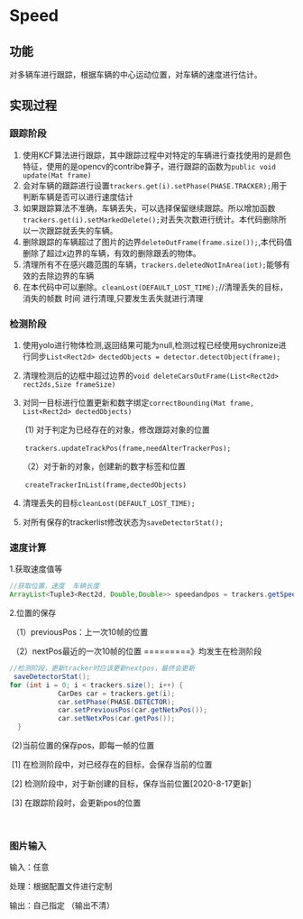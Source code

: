 # Speed

## 功能

对多辆车进行跟踪，根据车辆的中心运动位置，对车辆的速度进行估计。

## 实现过程

###  跟踪阶段

1. 使用KCF算法进行跟踪，其中跟踪过程中对特定的车辆进行查找使用的是颜色特征，使用的是opencv的contribe算子，进行跟踪的函数为`public void update(Mat frame)`
2. 会对车辆的跟踪进行设置`trackers.get(i).setPhase(PHASE.TRACKER);`用于判断车辆是否可以进行速度估计
3. 如果跟踪算法不准确，车辆丢失，可以选择保留继续跟踪。所以增加函数`trackers.get(i).setMarkedDelete();`对丢失次数进行统计。本代码删除所以一次跟踪就丢失的车辆。
4. 删除跟踪的车辆超过了图片的边界`deleteOutFrame(frame.size());`,本代码值删除了超过x边界的车辆，有效的删除跟丢的物体。
5. 清理所有不在感兴趣范围的车辆，`trackers.deletedNotInArea(iot);`能够有效的去除边界的车辆
6. 在本代码中可以删除。`cleanLost(DEFAULT_LOST_TIME);`//清理丢失的目标，消失的帧数  时间 进行清理,只要发生丢失就进行清理

### 检测阶段



1. 使用yolo进行物体检测,返回结果可能为null,检测过程已经使用sychronize进行同步`List<Rect2d> dectedObjects = detector.detectObject(frame);`
2. 清理检测后的边框中超过边界的`void deleteCarsOutFrame(List<Rect2d> rect2ds,Size frameSize)`

3. 对同一目标进行位置更新和数字绑定`correctBounding(Mat frame, List<Rect2d> dectedObjects)`

   ​	(1) 对于判定为已经存在的对象，修改跟踪对象的位置

   ​		`trackers.updateTrackPos(frame,needAlterTrackerPos);`

   （2）对于新的对象，创建新的数字标签和位置

   ​		`createTrackerInList(frame,dectedObjects)`

4. 清理丢失的目标`cleanLost(DEFAULT_LOST_TIME);`
5. 对所有保存的trackerlist修改状态为`saveDetectorStat();`

### 速度计算

1.获取速度值等

```java
//获取位置，速度  车辆长度
ArrayList<Tuple3<Rect2d, Double,Double>> speedandpos = trackers.getSpeed(time, iot);
```

2.位置的保存

​	（1）previousPos：上一次10帧的位置

​	（2）nextPos最近的一次10帧的位置  =========》均发生在检测阶段

```java
//检测阶段，更新tracker时应该更新nextpos，最终会更新
 saveDetectorStat();
for (int i = 0; i < trackers.size(); i++) {
            CarDes car = trackers.get(i);
            car.setPhase(PHASE.DETECTOR);
            car.setPreviousPos(car.getNetxPos());
            car.setNetxPos(car.getPos());
  }
```

​	(2)当前位置的保存pos，即每一帧的位置

​		 [1] 在检测阶段中，对已经存在的目标，会保存当前的位置

​		 [2] 检测阶段中，对于新创建的目标，保存当前位置[2020-8-17更新]

​		 [3] 在跟踪阶段时，会更新pos的位置

​	

### 图片输入

输入：任意

处理：根据配置文件进行定制

输出：自己指定 （输出不清）